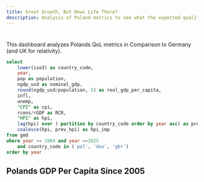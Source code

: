 ```yaml
---
title: Great Growth, But Hows Life There?
description: Analysis of Poland metrics to see what the expected quality of life.
---
```



#
<LastRefreshed prefix="Data last updated"/>

This dashboard analyzes Polands QoL metrics in Comparison to Germany (and UK for relativity).

```sql data_pol_deu_gbr
select
    lower(iso3) as country_code,
    year,
    pop as population,
    ngdp_usd as nominal_gdp,
    round(ngdp_usd/population, 2) as real_gdp_per_capita,
    infl,
    unemp,
    "CPI" as cpi,
    rcons/rGDP as RCR,
    "HPI" as hpi,
    lag(hpi) over ( partition by country_code order by year asc) as prev_hpi,
    coalesce(hpi, prev_hpi) as hpi_imp
from gmd 
where year >= 2004 and year <=2025
    and country_code in ('pol', 'deu', 'gbr')
order by year
```

## Polands GDP Per Capita Since 2005

<LineChart 
    data={data_pol_deu_gbr}
    x=year
    y=real_gdp_per_capita
    series = country_code
    title="GDP Per Capita in USD"
    yAxisTitle="GDP per Capita (USD)"
    xAxisTitle="Year"
/>


<LineChart 
    data={data_pol_deu_gbr}
    x=year
    y=infl
    series = country_code
    title="Inflation"
    yAxisTitle="Rate in %"
    xAxisTitle="Year"
/>

<LineChart 
    data={data_pol_deu_gbr}
    x=year
    y=cpi
    series = country_code
    title="Consumer Price Index"
    yAxisTitle="Index"
    xAxisTitle="Year"
/>

<LineChart 
    data={data_pol_deu_gbr}
    x=year
    y=RCR
    series = country_code
    title="Real Consumption Ratio"
    yAxisTitle="Ratio"
    xAxisTitle="Year"
/>
<LineChart 
    data={data_pol_deu_gbr}
    x=year
    y=unemp
    series = country_code
    title="Unemployement Rate"
    yAxisTitle="Rate in %"
    xAxisTitle="Year"
/>

<LineChart 
    data={data_pol_deu_gbr}
    x=year
    y=hpi_imp
    series = country_code
    title="House Price Index"
    yAxisTitle="Index"
    xAxisTitle="Year"
/>